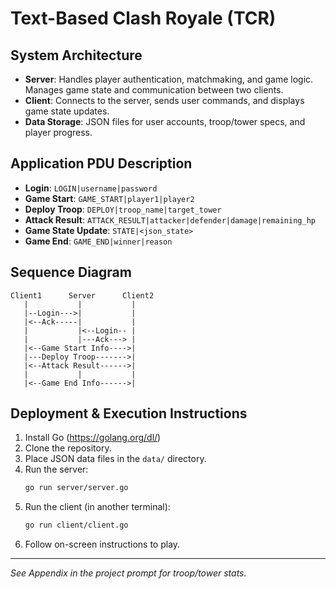 # Text-Based Clash Royale (TCR)

## System Architecture
- **Server**: Handles player authentication, matchmaking, and game logic. Manages game state and communication between two clients.
- **Client**: Connects to the server, sends user commands, and displays game state updates.
- **Data Storage**: JSON files for user accounts, troop/tower specs, and player progress.

## Application PDU Description
- **Login**: `LOGIN|username|password`
- **Game Start**: `GAME_START|player1|player2`
- **Deploy Troop**: `DEPLOY|troop_name|target_tower`
- **Attack Result**: `ATTACK_RESULT|attacker|defender|damage|remaining_hp`
- **Game State Update**: `STATE|<json_state>`
- **Game End**: `GAME_END|winner|reason`

## Sequence Diagram
```
Client1      Server      Client2
   |           |           |
   |--Login--->|           |
   |<--Ack-----|           |
   |           |<--Login-- |
   |           |---Ack---> |
   |<--Game Start Info---->|
   |---Deploy Troop------->|
   |<--Attack Result------>|
   |           |           |
   |<--Game End Info------>|
```

## Deployment & Execution Instructions
1. Install Go (https://golang.org/dl/)
2. Clone the repository.
3. Place JSON data files in the `data/` directory.
4. Run the server:
   ```sh
   go run server/server.go
   ```
5. Run the client (in another terminal):
   ```sh
   go run client/client.go
   ```
6. Follow on-screen instructions to play.

---

*See Appendix in the project prompt for troop/tower stats.*
